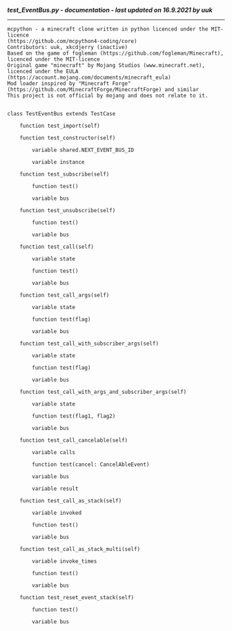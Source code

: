 ***test_EventBus.py - documentation - last updated on 16.9.2021 by uuk***
___

    mcpython - a minecraft clone written in python licenced under the MIT-licence 
    (https://github.com/mcpython4-coding/core)
    Contributors: uuk, xkcdjerry (inactive)
    Based on the game of fogleman (https://github.com/fogleman/Minecraft), licenced under the MIT-licence
    Original game "minecraft" by Mojang Studios (www.minecraft.net), licenced under the EULA
    (https://account.mojang.com/documents/minecraft_eula)
    Mod loader inspired by "Minecraft Forge" (https://github.com/MinecraftForge/MinecraftForge) and similar
    This project is not official by mojang and does not relate to it.


    class TestEventBus extends TestCase

        function test_import(self)

        function test_constructor(self)

            variable shared.NEXT_EVENT_BUS_ID

            variable instance

        function test_subscribe(self)

            function test()

            variable bus

        function test_unsubscribe(self)

            function test()

            variable bus

        function test_call(self)

            variable state

            function test()

            variable bus

        function test_call_args(self)

            variable state

            function test(flag)

            variable bus

        function test_call_with_subscriber_args(self)

            variable state

            function test(flag)

            variable bus

        function test_call_with_args_and_subscriber_args(self)

            variable state

            function test(flag1, flag2)

            variable bus

        function test_call_cancelable(self)

            variable calls

            function test(cancel: CancelAbleEvent)

            variable bus

            variable result

        function test_call_as_stack(self)

            variable invoked

            function test()

            variable bus

        function test_call_as_stack_multi(self)

            variable invoke_times

            function test()

            variable bus

        function test_reset_event_stack(self)

            function test()

            variable bus